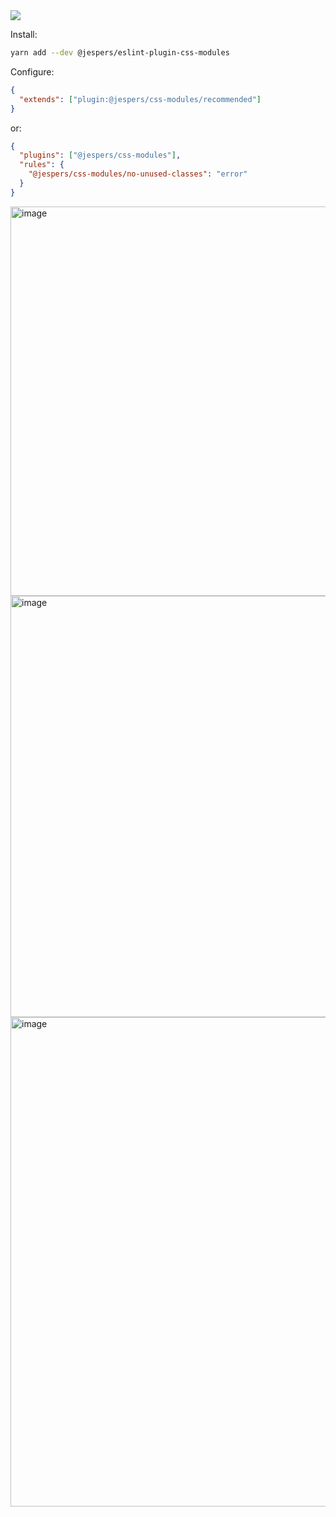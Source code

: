 <a href="https://www.npmjs.com/package/@jespers/eslint-plugin-css-modules">
  <img src="https://img.shields.io/npm/v/@jespers/eslint-plugin-css-modules">
</a>

Install:

```sh
yarn add --dev @jespers/eslint-plugin-css-modules
```

Configure:

```json
{
  "extends": ["plugin:@jespers/css-modules/recommended"]
}
```

or:

```json
{
  "plugins": ["@jespers/css-modules"],
  "rules": {
    "@jespers/css-modules/no-unused-classes": "error"
  }
}
```

<img width="623" alt="image" src="https://github.com/jesperjohansson/eslint-plugin-css-modules/assets/21033162/f8a572d1-b00c-4af7-b48e-c97de9da8fa1">

<img width="674" alt="image" src="https://github.com/jesperjohansson/eslint-plugin-css-modules/assets/21033162/347df7a6-ceb3-4332-9c74-3ab0e6fd47c9">

<img width="783" alt="image" src="https://github.com/jesperjohansson/eslint-plugin-css-modules/assets/21033162/fd62eb63-687e-42e7-a3e1-6745c5292138">
